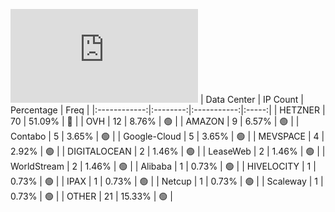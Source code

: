 ![Diagramm](https://github.com/obajay/StateSync-snapshots/blob/main/Projects/Dymension/1/README.md)
| Data Center | IP Count | Percentage | Freq |
|:------------:|:--------:|:-----------:|:-----:|
| HETZNER | 70 | 51.09% | 🔴 |
| OVH | 12 | 8.76% | 🟢 |
| AMAZON | 9 | 6.57% | 🟢 |
| Contabo | 5 | 3.65% | 🟢 |
| Google-Cloud | 5 | 3.65% | 🟢 |
| MEVSPACE | 4 | 2.92% | 🟢 |
| DIGITALOCEAN | 2 | 1.46% | 🟢 |
| LeaseWeb | 2 | 1.46% | 🟢 |
| WorldStream | 2 | 1.46% | 🟢 |
| Alibaba | 1 | 0.73% | 🟢 |
| HIVELOCITY | 1 | 0.73% | 🟢 |
| IPAX | 1 | 0.73% | 🟢 |
| Netcup | 1 | 0.73% | 🟢 |
| Scaleway | 1 | 0.73% | 🟢 |
| OTHER | 21 | 15.33% | 🟢 |